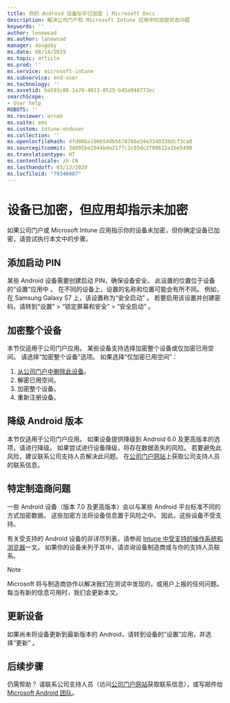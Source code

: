 ```yaml
---
title: 你的 Android 设备似乎已加密 | Microsoft Docs
description: 解决公司门户和 Microsoft Intune 应用中的加密状态问题
keywords: ''
author: lenewsad
ms.author: lanewsad
manager: dougeby
ms.date: 08/14/2019
ms.topic: article
ms.prod: ''
ms.service: microsoft-intune
ms.subservice: end-user
ms.technology: ''
ms.assetid: ba593c08-1a78-4013-8525-b45a948772ec
searchScope:
- User help
ROBOTS: ''
ms.reviewer: arnab
ms.suite: ems
ms.custom: intune-enduser
ms.collection: ''
ms.openlocfilehash: 4fd08ba190654db5678766e34e3340330dcf3ca8
ms.sourcegitcommit: 3d895be2844bda2177c2c85dc2f09612a1be5490
ms.translationtype: HT
ms.contentlocale: zh-CN
ms.lasthandoff: 03/13/2020
ms.locfileid: "79346087"
---
```

# <a name="device-encrypted-but-apps-say-otherwise"></a>设备已加密，但应用却指示未加密

如果公司门户或 Microsoft Intune 应用指示你的设备未加密，但你确定设备已加密，请尝试执行本文中的步骤。  

## <a name="add-a-startup-pin"></a>添加启动 PIN

某些 Android 设备需要创建启动 PIN，确保设备安全。 此设置的位置位于设备的“设置”应用中  。 在不同的设备上，设置的名称和位置可能会有所不同。 例如，在 Samsung Galaxy S7 上，该设置称为“安全启动”  。 若要启用该设置并创建密码，请转到“设置” > “锁定屏幕和安全” > “安全启动”    。  

## <a name="encrypt-the-entire-device"></a>加密整个设备

本节仅适用于公司门户应用。 某些设备支持选择加密整个设备或仅加密已用空间。 请选择“加密整个设备”选项。 如果选择“仅加密已用空间”：

1. [从公司门户中删除此设备](unenroll-your-device-from-intune-android.md)。
2. 解密已用空间。  
3. 加密整个设备。  
4. 重新注册设备。  

## <a name="downgrade-your-version-of-android"></a>降级 Android 版本

本节仅适用于公司门户应用。 如果设备提供降级到 Android 6.0 及更高版本的选项，请进行降级。 如果尝试进行设备降级，将存在数据丢失的风险。 若要避免此风险，建议联系公司支持人员解决此问题。 在[公司门户网站](https://go.microsoft.com/fwlink/?linkid=2010980)上获取公司支持人员的联系信息。  

## <a name="specific-manufacturer-issues"></a>特定制造商问题

一些 Android 设备（版本 7.0 及更高版本）会以与某些 Android 平台标准不同的方式加密数据。 这些加密方法将设备信息置于风险之中。 因此，这些设备不受支持。

有关受支持的 Android 设备的非详尽列表，请参阅 [Intune 中受支持的操作系统和浏览器](https://docs.microsoft.com/intune/fundamentals/supported-devices-browsers#supported-samsung-knox-standard-devices)一文。 如果你的设备未列于其中，请咨询设备制造商或与你的支持人员联系。

> [!Note]
> Microsoft 将与制造商协作以解决我们在测试中发现的，或用户上报的任何问题。 每当有新的信息可用时，我们会更新本文。

## <a name="update-devices"></a>更新设备

如果尚未将设备更新到最新版本的 Android，请转到设备的“设置”应用，并选择“更新”   。  

## <a name="next-steps"></a>后续步骤

仍需帮助？ 请联系公司支持人员（访问[公司门户网站](https://go.microsoft.com/fwlink/?linkid=2010980)获取联系信息），或写邮件给 <a href="mailto:wintunedroidfbk@microsoft.com?subject=I'm having trouble with enrolling my Android device&body=Describe the issue you're experiencing here.">Microsoft Android 团队</a>。  
